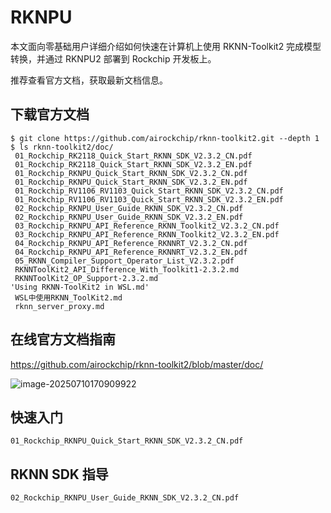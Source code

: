 # RKNPU

本文面向零基础用户详细介绍如何快速在计算机上使用 RKNN-Toolkit2 完成模型转换，并通过 RKNPU2 部署到 Rockchip 开发板上。

推荐查看官方文档，获取最新文档信息。



## 下载官方文档

```
$ git clone https://github.com/airockchip/rknn-toolkit2.git --depth 1
$ ls rknn-toolkit2/doc/
 01_Rockchip_RK2118_Quick_Start_RKNN_SDK_V2.3.2_CN.pdf
 01_Rockchip_RK2118_Quick_Start_RKNN_SDK_V2.3.2_EN.pdf
 01_Rockchip_RKNPU_Quick_Start_RKNN_SDK_V2.3.2_CN.pdf
 01_Rockchip_RKNPU_Quick_Start_RKNN_SDK_V2.3.2_EN.pdf
 01_Rockchip_RV1106_RV1103_Quick_Start_RKNN_SDK_V2.3.2_CN.pdf
 01_Rockchip_RV1106_RV1103_Quick_Start_RKNN_SDK_V2.3.2_EN.pdf
 02_Rockchip_RKNPU_User_Guide_RKNN_SDK_V2.3.2_CN.pdf
 02_Rockchip_RKNPU_User_Guide_RKNN_SDK_V2.3.2_EN.pdf
 03_Rockchip_RKNPU_API_Reference_RKNN_Toolkit2_V2.3.2_CN.pdf
 03_Rockchip_RKNPU_API_Reference_RKNN_Toolkit2_V2.3.2_EN.pdf
 04_Rockchip_RKNPU_API_Reference_RKNNRT_V2.3.2_CN.pdf
 04_Rockchip_RKNPU_API_Reference_RKNNRT_V2.3.2_EN.pdf
 05_RKNN_Compiler_Support_Operator_List_V2.3.2.pdf
 RKNNToolKit2_API_Difference_With_Toolkit1-2.3.2.md
 RKNNToolKit2_OP_Support-2.3.2.md
'Using RKNN-ToolKit2 in WSL.md'
 WSL中使用RKNN_ToolKit2.md
 rknn_server_proxy.md
```



## 在线官方文档指南

https://github.com/airockchip/rknn-toolkit2/blob/master/doc/

![image-20250710170909922](http://tanzhtanzh.oss-cn-shenzhen.aliyuncs.com/img/image-20250710170909922.png)



## 快速入门

```
01_Rockchip_RKNPU_Quick_Start_RKNN_SDK_V2.3.2_CN.pdf
```



## RKNN SDK 指导

```
02_Rockchip_RKNPU_User_Guide_RKNN_SDK_V2.3.2_CN.pdf
```



